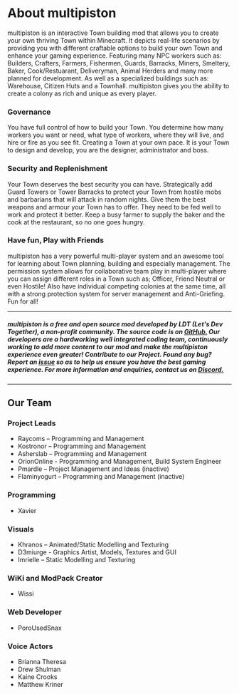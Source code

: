 
# About multipiston
multipiston is an interactive Town building mod that allows you to create your own thriving Town within Minecraft. It depicts real-life scenarios by providing you with different craftable options to build your own Town  and enhance your gaming experience. Featuring many NPC workers such as: Builders, Crafters, Farmers, Fishermen, Guards, Barracks, Miners, Smeltery, Baker, Cook/Restuarant, Deliveryman, Animal Herders and many more planned for development. As well as a specialized buildings such as: Warehouse, Citizen Huts and a Townhall. multipiston gives you the ability to create a colony as rich and unique as every player.

### Governance
You have full control of how to build your Town. You determine how many workers you want or need, what type of workers, where they will live, and hire or fire as you see fit. Creating a Town at your own pace. It is your Town to design and develop, you are the designer, administrator and boss. 

### Security and Replenishment
Your Town deserves the best security you can have. Strategically add Guard Towers or Tower Barracks to protect your Town from hostile mobs and barbarians that will attack in random nights. Give them the best weapons and armour your Town has to offer. They need to be fed well to work and protect it better. Keep a busy farmer to supply the baker and the cook at the restaurant, so no one goes hungry. 

### Have fun, Play with Friends
multipiston has a very powerful multi-player system and an awesome tool for learning about Town planning, building and especially management. The permission system allows for collaborative team play in multi-player where you can assign different roles in a Town such as; Officer, Friend Neutral or even Hostile! Also have individual competing colonies at the same time, all with a strong protection system for server management and Anti-Griefing. Fun for all!
___
##### multipiston is a free and open source mod developed by LDT (Let's Dev Together), a non-profit community. The source code is on [GitHub.](https://github.com/ldtteam/multipiston) Our developers are a hardworking well integrated coding team, continuously working to add more content to our mod and make the multipiston experience even greater! Contribute to our Project. Found any bug? Report an [issue](https://github.com/ldtteam/multipiston/issues/new) so as to help us ensure you have the best gaming experience. For more information and enquiries, contact us on [Discord.](https://discord.gg/YEas2Yv)
___ 

## Our Team

### Project Leads
* Raycoms – Programming and Management
* Kostronor – Programming and Management
* Asherslab – Programming and Management
* OrionOnline - Programming and Management, Build System Engineer 
* Pmardle – Project Management and Ideas (inactive)
* Flaminyogurt – Programming and Management (inactive)

### Programming 
* Xavier

### Visuals
* Khranos – Animated/Static Modelling and Texturing 
* D3miurge - Graphics Artist, Models, Textures and GUI 
* Imrielle – Static Modelling and Texturing

### WiKi and ModPack Creator 
* Wissi

 
### Web Developer
* PoroUsedSnax

### Voice Actors
* Brianna Theresa
* Drew Shulman 
* Kaine Crooks 
* Matthew Kriner
